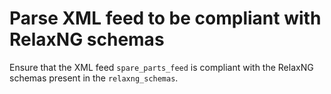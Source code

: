 # Parse XML feed to be compliant with RelaxNG schemas
Ensure that the XML feed `spare_parts_feed` is compliant with the RelaxNG schemas present in the `relaxng_schemas`.
